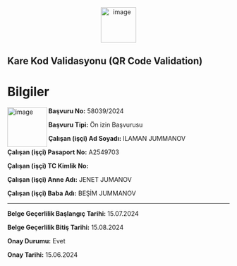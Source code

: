 <div align="center">
    <img width="80" alt="image" src="https://github.com/user-attachments/assets/04bf611f-4173-4b30-85a4-28148d3aecd7">
</div>

## **Kare Kod Validasyonu (QR Code Validation)**



# **Bilgiler**

<img width="90" alt="image" src="https://github.com/user-attachments/assets/c03790cb-f195-42ef-b267-f1d780953ccd" align="left">


**Başvuru No:** 58039/2024

**Başvuru Tipi:** Ön izin Başvurusu

**Çalışan (işçi) Ad Soyadı:** ILAMAN JUMMANOV

**Çalışan (işçi) Pasaport No:** A2549703

**Çalışan (işçi) TC Kimlik No:**

**Çalışan (işçi) Anne Adı:** JENET JUMANOV

**Çalışan (işçi) Baba Adı:** BEŞİM JUMMANOV

---
**Belge Geçerlilik Başlangıç Tarihi:** 15.07.2024

**Belge Geçerlilik Bitiş Tarihi:** 15.08.2024    

**Onay Durumu:** Evet

**Onay Tarihi:** 15.06.2024
